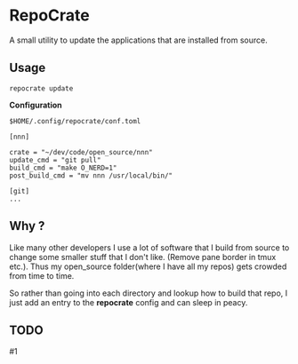 # RepoCrate

A small utility to update the applications that are installed from source.

## Usage

    repocrate update

**Configuration**

    $HOME/.config/repocrate/conf.toml

    [nnn]

    crate = "~/dev/code/open_source/nnn"
    update_cmd = "git pull"
    build_cmd = "make O_NERD=1"
    post_build_cmd = "mv nnn /usr/local/bin/"

    [git]
    ...


## Why ?

Like many other developers I use a lot of software that I build from source to change some smaller
stuff that I don't like. (Remove pane border in tmux etc.).
Thus my open_source folder(where I have all my repos) gets crowded from time to time.

So rather than going into each directory and lookup how to build that repo, I just add
an entry to the **repocrate** config and can sleep in peacy.

## TODO

#1

